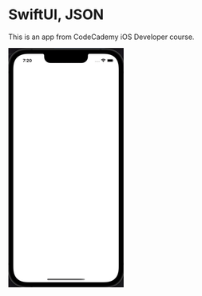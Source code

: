 # SwiftUI, JSON 

This is an app from CodeCademy iOS Developer course.

![](https://github.com/Venera-Ko/RandomUsers/blob/main/gif.gif)


